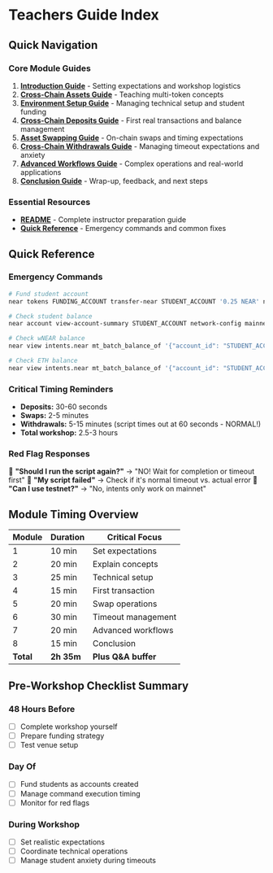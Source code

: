 # Teachers Guide Index

## Quick Navigation

### Core Module Guides
1. **[Introduction Guide](01-introduction-guide.md)** - Setting expectations and workshop logistics
2. **[Cross-Chain Assets Guide](02-cross-chain-assets-guide.md)** - Teaching multi-token concepts  
3. **[Environment Setup Guide](03-environment-setup-guide.md)** - Managing technical setup and student funding
4. **[Cross-Chain Deposits Guide](04-cross-chain-deposits-guide.md)** - First real transactions and balance management
5. **[Asset Swapping Guide](05-asset-swapping-guide.md)** - On-chain swaps and timing expectations
6. **[Cross-Chain Withdrawals Guide](06-cross-chain-withdrawals-guide.md)** - Managing timeout expectations and anxiety
7. **[Advanced Workflows Guide](07-advanced-workflows-guide.md)** - Complex operations and real-world applications
8. **[Conclusion Guide](08-conclusion-guide.md)** - Wrap-up, feedback, and next steps

### Essential Resources
- **[README](README.md)** - Complete instructor preparation guide
- **[Quick Reference](#quick-reference)** - Emergency commands and common fixes

## Quick Reference

### Emergency Commands
```bash
# Fund student account
near tokens FUNDING_ACCOUNT transfer-near STUDENT_ACCOUNT '0.25 NEAR' network-config mainnet sign-with-keychain send

# Check student balance  
near account view-account-summary STUDENT_ACCOUNT network-config mainnet now

# Check wNEAR balance
near view intents.near mt_batch_balance_of '{"account_id": "STUDENT_ACCOUNT", "token_ids": ["nep141:wrap.near"]}' --networkId mainnet

# Check ETH balance
near view intents.near mt_batch_balance_of '{"account_id": "STUDENT_ACCOUNT", "token_ids": ["nep141:eth.bridge.near"]}' --networkId mainnet
```

### Critical Timing Reminders
- **Deposits:** 30-60 seconds
- **Swaps:** 2-5 minutes  
- **Withdrawals:** 5-15 minutes (script times out at 60 seconds - NORMAL!)
- **Total workshop:** 2.5-3 hours

### Red Flag Responses
🚨 **"Should I run the script again?"** → "NO! Wait for completion or timeout first"
🚨 **"My script failed"** → Check if it's normal timeout vs. actual error
🚨 **"Can I use testnet?"** → "No, intents only work on mainnet"

## Module Timing Overview

| Module | Duration | Critical Focus |
|--------|----------|----------------|
| 1 | 10 min | Set expectations |
| 2 | 20 min | Explain concepts |
| 3 | 25 min | Technical setup |
| 4 | 15 min | First transaction |
| 5 | 20 min | Swap operations |
| 6 | 30 min | Timeout management |
| 7 | 20 min | Advanced workflows |
| 8 | 15 min | Conclusion |
| **Total** | **2h 35m** | **Plus Q&A buffer** |

## Pre-Workshop Checklist Summary

### 48 Hours Before
- [ ] Complete workshop yourself
- [ ] Prepare funding strategy
- [ ] Test venue setup

### Day Of
- [ ] Fund students as accounts created
- [ ] Manage command execution timing  
- [ ] Monitor for red flags

### During Workshop
- [ ] Set realistic expectations
- [ ] Coordinate technical operations
- [ ] Manage student anxiety during timeouts 